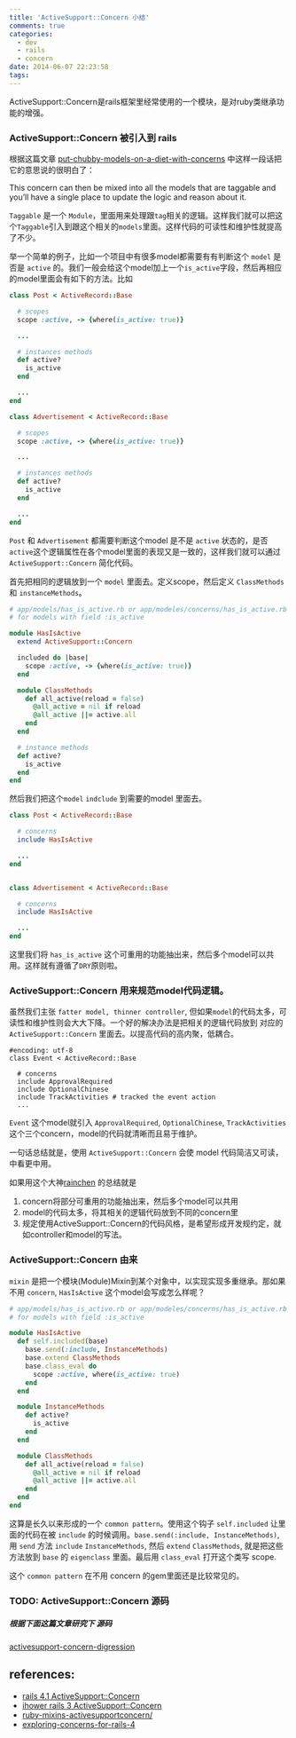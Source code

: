 ```yaml
---
title: 'ActiveSupport::Concern 小结'
comments: true
categories:
  - dev
  - rails
  - concern
date: 2014-06-07 22:23:58
tags:
---
```


ActiveSupport::Concern是rails框架里经常使用的一个模块，是对ruby类继承功能的增强。

<!-- more -->

### ActiveSupport::Concern 被引入到 rails

根据这篇文章 [put-chubby-models-on-a-diet-with-concerns](http://signalvnoise.com/posts/3372-put-chubby-models-on-a-diet-with-concerns) 中这样一段话把它的意思说的很明白了：


  This concern can then be mixed into all the models that are taggable and you’ll have a single place to update the logic and reason about it.


`Taggable` 是一个 `Module`，里面用来处理跟`tag`相关的逻辑。这样我们就可以把这个`Taggable`引入到跟这个相关的`models`里面。这样代码的可读性和维护性就提高了不少。

举一个简单的例子，比如一个项目中有很多model都需要有有判断这个 `model` 是否是 `active` 的。我们一般会给这个model加上一个`is_active`字段，然后再相应的model里面会有如下的方法。比如


```ruby
class Post < ActiveRecord::Base

  # scopes
  scope :active, -> {where(is_active: true)}

  ...

  # instances methods
  def active?
    is_active
  end

  ...
end

class Advertisement < ActiveRecord::Base

  # scopes
  scope :active, -> {where(is_active: true)}

  ...

  # instances methods
  def active?
    is_active
  end

  ...
end

```

`Post` 和 `Advertisement` 都需要判断这个model 是不是 `active` 状态的，是否`active`这个逻辑属性在各个model里面的表现又是一致的，这样我们就可以通过 `ActiveSupport::Concern` 简化代码。

首先把相同的逻辑放到一个 `model` 里面去。定义scope，然后定义 `ClassMethods` 和 `instanceMethods`。

```ruby
# app/models/has_is_active.rb or app/modeles/concerns/has_is_active.rb
# for models with field :is_active

module HasIsActive
  extend ActiveSupport::Concern

  included do |base|
    scope :active, -> {where(is_active: true)}
  end

  module ClassMethods
    def all_active(reload = false)
      @all_active = nil if reload
      @all_active ||= active.all
    end
  end

  # instance methods
  def active?
    is_active
  end
end

```

然后我们把这个`model` `indclude` 到需要的model 里面去。

```ruby
class Post < ActiveRecord::Base

  # concerns
  include HasIsActive

  ...
end


class Advertisement < ActiveRecord::Base

  # concerns
  include HasIsActive

  ...
end

```

这里我们将 `has_is_active` 这个可重用的功能抽出来，然后多个model可以共用。这样就有遵循了`DRY`原则啦。

### ActiveSupport::Concern 用来规范model代码逻辑。

虽然我们主张 `fatter model, thinner controller`, 但如果`model`的代码太多，可读性和维护性则会大大下降。一个好的解决办法是把相关的逻辑代码放到 对应的 `ActiveSupport::Concern` 里面去。以提高代码的高内聚，低耦合。

```
#encoding: utf-8
class Event < ActiveRecord::Base

  # concerns
  include ApprovalRequired
  include OptionalChinese
  include TrackActivities # tracked the event action
  ...
```

`Event` 这个model就引入 `ApprovalRequired`, `OptionalChinese`, `TrackActivities` 这个三个concern，model的代码就清晰而且易于维护。

一句话总结就是，使用 `ActiveSupport::Concern` 会使 model 代码简洁又可读，中看更中用。

如果用这个大神[rainchen](http://hi.baidu.com/rainchen/item/ef36c917a23a9117e2f986f4) 的总结就是

1. concern将部分可重用的功能抽出来，然后多个model可以共用
2. model的代码太多，将其相关的逻辑代码放到不同的concern里
3. 规定使用ActiveSupport::Concern的代码风格，是希望形成开发规约定，就如controller和model的写法。

### ActiveSupport::Concern 由来

`mixin` 是把一个模块(Module)Mixin到某个对象中，以实现实现多重继承。那如果不用 `concern`, `HasIsActive` 这个model会写成怎么样呢？

```ruby
# app/models/has_is_active.rb or app/modeles/concerns/has_is_active.rb
# for models with field :is_active

module HasIsActive
  def self.included(base)
    base.send(:include, InstanceMethods)
    base.extend ClassMethods
    base.class_eval do
      scope :active, where(is_active: true)
    end
  end

  module InstanceMethods
    def active?
      is_active
    end
  end

  module ClassMethods
    def all_active(reload = false)
      @all_active = nil if reload
      @all_active ||= active.all
    end
  end
end
```

这算是长久以来形成的一个 `common pattern`。使用这个钩子 `self.included` 让里面的代码在被 `include` 的时候调用。`base.send(:include, InstanceMethods)`, 用 `send` 方法 `include` `InstanceMethods`, 然后 `extend` `ClassMethods`, 就是把这些方法放到 `base` 的 `eigenclass` 里面。最后用 `class_eval` 打开这个类写 scope.

这个 `common pattern` 在不用 concern 的gem里面还是比较常见的。

### TODO: ActiveSupport::Concern 源码

##### 根据下面这篇文章研究下 源码
[activesupport-concern-digression](http://www.zhubert.com/blog/2013/06/13/activesupport-concern-digression/)

references:
-----------
- [rails 4.1 ActiveSupport::Concern](http://api.rubyonrails.org/classes/ActiveSupport/Concern.html)
- [ihower rails 3 ActiveSupport::Concern](http://ihower.tw/blog/archives/3949)
- [ruby-mixins-activesupportconcern/](http://engineering.appfolio.com/2013/06/17/ruby-mixins-activesupportconcern/)
- [exploring-concerns-for-rails-4](http://blog.andywaite.com/2012/12/23/exploring-concerns-for-rails-4/)
